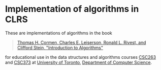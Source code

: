 # Implementation of algorithms in CLRS

These are implementations of algorithms in the book

> [Thomas H. Cormen, Charles E. Leiserson, Ronald L. Rivest, and Clifford Stein, 
"Introduction to Algorithms"
](https://mitpress.mit.edu/books/introduction-algorithms)

for educational use in the data structures and algorithms courses
[CSC263](http://www.artsandscience.utoronto.ca/ofr/calendar/crs_csc.htm#CSC263H1) and 
[CSC373](http://www.artsandscience.utoronto.ca/ofr/calendar/crs_csc.htm#CSC373H1) 
at [University of Toronto](http://www.utoronto.ca/), 
[Department of Computer Science](http://web.cs.toronto.edu/).
